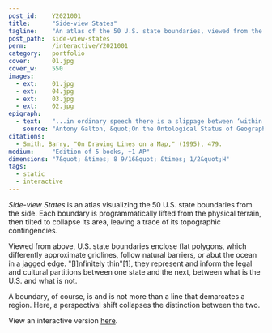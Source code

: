 ```yaml
---
post_id:    Y2021001
title:      "Side-view States"
tagline:    "An atlas of the 50 U.S. state boundaries, viewed from the side."
post_path:  side-view-states
perm:       /interactive/Y2021001
category:   portfolio
cover:      01.jpg
cover_w:    550
images:
  - ext:    01.jpg
  - ext:    04.jpg
  - ext:    03.jpg
  - ext:    02.jpg
epigraph:   
  - text:   "...in ordinary speech there is a slippage between ‘within this region/area/territory’ and ‘within these boundaries/limits/ borders’, pointing to the ease with which we can pass between thinking in terms of regions and thinking in terms of boundaries."
    source: "Antony Galton, &quot;On the Ontological Status of Geographical Boundaries,&quot; 2003"
citations:
  - Smith, Barry, "On Drawing Lines on a Map," (1995), 479.
medium:     "Edition of 5 books, +1 AP"
dimensions: "7&quot; &times; 8 9/16&quot; &times; 1/2&quot;H"
tags:
  - static
  - interactive
---
```

_Side-view States_ is an atlas visualizing the 50 U.S. state boundaries from the side. Each boundary is programmatically lifted from the physical terrain, then tilted to collapse its area, leaving a trace of its topographic contingencies.

Viewed from above, U.S. state boundaries enclose flat polygons, which differently approximate gridlines, follow natural barriers, or abut the ocean in a jagged edge. "[I]nfinitely thin"[1], they represent and inform the legal and cultural partitions between one state and the next, between what is the U.S. and what is not. 

A boundary, of course, is and is not more than a line that demarcates a region. Here, a perspectival shift collapses the distinction between the two.

View an interactive version [here](/interactive/Y2021001). 